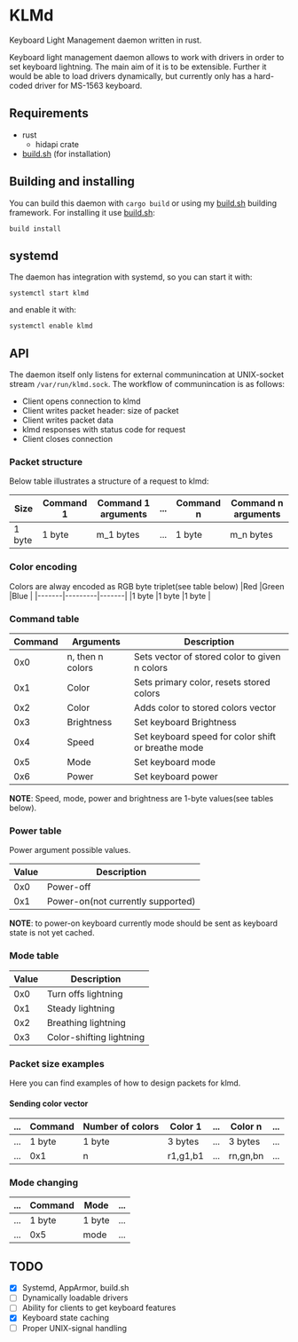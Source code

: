 # KLMd
Keyboard Light Management daemon written in rust.
<p>
 Keyboard light management daemon allows to work with drivers in order to set keyboard lightning.
 The main aim of it is to be extensible. Further it would be able to load drivers dynamically, but currently only has a hard-coded driver for MS-1563 keyboard.
</p>

## Requirements
* rust
    * hidapi crate
* [build.sh](https://github.com/Andrewerr/build.sh) (for installation)

## Building and installing
You can build this daemon with `cargo build` or using my [build.sh](https://github.com/Andrewerr/build.sh) building framework. For installing it use [build.sh](https://github.com/Andrewerr/build.sh):
```
build install
```

## systemd
The daemon has integration with systemd, so you can start it with:
```
systemctl start klmd
```
and enable it with:
```
systemctl enable klmd
```

## API
The daemon itself only listens for external communincation at UNIX-socket stream `/var/run/klmd.sock`.
The workflow of communincation is as follows:
* Client opens connection to klmd
* Client writes packet header: size of packet
* Client writes packet data
* klmd responses with status code for request
* Client closes connection

### Packet structure
Below table illustrates a structure of a request to klmd:

|Size  |Command 1  |Command 1 arguments | ... |Command n |Command n arguments |
|------|-----------|--------------------|-----|----------|--------------------|
|1 byte|1 byte     | m_1 bytes          | ... |1 byte    | m_n bytes          |

### Color encoding
Colors are alway encoded as RGB byte triplet(see table below)
|Red    |Green    |Blue   |
|-------|---------|-------|
|1 byte |1 byte   |1 byte |

### Command table
|Command |Arguments        |Description |
|--------|-----------------|------------|
|0x0     | n, then n colors| Sets vector of stored color to given n colors|
|0x1     | Color           | Sets primary color, resets stored colors |
|0x2     | Color           | Adds color to stored colors vector |
|0x3     | Brightness      | Set keyboard Brightness |
|0x4     | Speed           | Set keyboard speed for color shift or breathe mode |
|0x5     | Mode            | Set keyboard mode |
|0x6     | Power           | Set keyboard power |

**NOTE**: Speed, mode, power and brightness are 1-byte values(see tables below).

### Power table
Power argument possible values.

|Value |Description |
|------|------------|
|0x0   |Power-off   |
|0x1   |Power-on(not currently supported) |

**NOTE**: to power-on keyboard currently mode should be sent as keyboard state is not yet cached.

### Mode table
|Value |Description |
|------|------------|
|0x0   | Turn offs lightning |
|0x1   | Steady lightning |
|0x2   | Breathing lightning |
|0x3   | Color-shifting lightning |

### Packet size examples
Here you can find examples of how to design packets for klmd.

#### Sending color vector
|...|Command |Number of colors |Color 1 |...    |Color n |...   |
|---|--------|-----------------|--------|-------|--------|------|
|...|1 byte  |1 byte           |3 bytes |...    |3 bytes |...   |
|...|0x1     |n                |r1,g1,b1|...    |rn,gn,bn|...   |

### Mode changing
|...|Command |Mode   |...|
|---|--------|-------|---|
|...|1 byte  |1 byte |...|
|...|0x5     |mode   |...|

## TODO
* [x] Systemd, AppArmor, build.sh
* [ ] Dynamically loadable drivers
* [ ] Ability for clients to get keyboard features
* [x] Keyboard state caching
* [ ] Proper UNIX-signal handling
